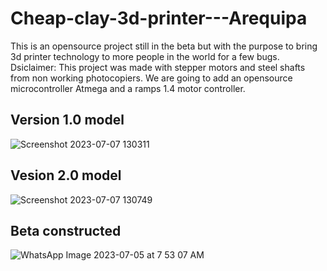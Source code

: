 # Cheap-clay-3d-printer---Arequipa
This is an opensource project still in the beta but with the purpose to bring 3d printer technology to more people in the world for a few bugs.
Dsiclaimer: This project was made with stepper motors and steel shafts from non working photocopiers. We are going to add an opensource microcontroller Atmega 
and a ramps 1.4 motor controller.
## Version 1.0 model
![Screenshot 2023-07-07 130311](https://github.com/CleisonManriqueAguirre/Cheap-clay-3d-printer---Arequipa/assets/36308238/29acb9a3-72d2-4965-b8a8-6305e12d6f9b)
## Vesion 2.0 model
![Screenshot 2023-07-07 130749](https://github.com/CleisonManriqueAguirre/Cheap-clay-3d-printer---Arequipa/assets/36308238/9d1f5048-3957-4d97-9c58-79d06eac8535)
## Beta constructed
![WhatsApp Image 2023-07-05 at 7 53 07 AM](https://github.com/CleisonManriqueAguirre/Cheap-clay-3d-printer---Arequipa/assets/36308238/b08ef346-31b3-43d2-90ce-b393d11e3bec)
